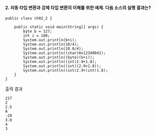 #### 2. 자동 타입 변환과 강제 타입 변환의 이해를 위한 예제. 다음 소스의 실행 결과는?

```
public class ch02_2 {

	public static void main(String[] args) {
		byte b = 127;
		int i = 100;
		System.out.println(b+i);
		System.out.println(10/4);
		System.out.println(10.0/4);
		System.out.println((char)0x12340041);
		System.out.println((byte)(b+i));
		System.out.println((int)2.9+1.8);
		System.out.println((int)(2.9+1.8));
		System.out.println((int)2.9+(int)1.8);
	}
}
```
출력 결과
```
227
2
2.5
A
-29
3.8
4
3
```
